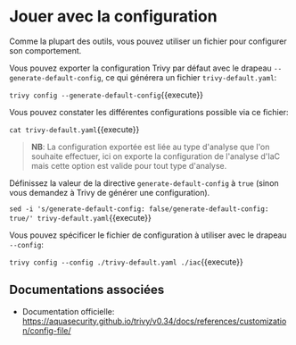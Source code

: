 # Jouer avec la configuration

Comme la plupart des outils, vous pouvez utiliser un fichier pour configurer son comportement.

Vous pouvez exporter la configuration Trivy par défaut avec le drapeau `--generate-default-config`, ce qui générera un fichier `trivy-default.yaml`:

`trivy config --generate-default-config`{{execute}}

Vous pouvez constater les différentes configurations possible via ce fichier:

`cat trivy-default.yaml`{{execute}}

>**NB**: La configuration exportée est liée au type d'analyse que l'on souhaite effectuer, ici on exporte la configuration de l'analyse d'IaC mais cette option est valide pour tout type d'analyse.

Définissez la valeur de la directive `generate-default-config` à `true` (sinon vous demandez à Trivy de générer une configuration).

`sed -i 's/generate-default-config: false/generate-default-config: true/' trivy-default.yaml`{{execute}}

Vous pouvez spécificer le fichier de configuration à utiliser avec le drapeau `--config`:

`trivy config --config ./trivy-default.yaml ./iac`{{execute}}

## Documentations associées

- Documentation officielle: https://aquasecurity.github.io/trivy/v0.34/docs/references/customization/config-file/